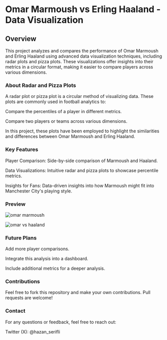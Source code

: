 # Omar Marmoush vs Erling Haaland - Data Visualization

## Overview

This project analyzes and compares the performance of Omar Marmoush and Erling Haaland using advanced data visualization techniques, including radar plots and pizza plots. These visualizations offer insights into their metrics in a circular format, making it easier to compare players across various dimensions.

### About Radar and Pizza Plots

A radar plot or pizza plot is a circular method of visualizing data. These plots are commonly used in football analytics to:

Compare the percentiles of a player in different metrics.

Compare two players or teams across various dimensions.

In this project, these plots have been employed to highlight the similarities and differences between Omar Marmoush and Erling Haaland.

### Key Features

Player Comparison: Side-by-side comparison of Marmoush and Haaland.

Data Visualizations: Intuitive radar and pizza plots to showcase percentile metrics.

Insights for Fans: Data-driven insights into how Marmoush might fit into Manchester City's playing style.

### Preview

![omar marmoush](https://github.com/user-attachments/assets/0788b1d3-eaaa-494f-b561-fdddeb0d10ac)

![omar vs haaland](https://github.com/user-attachments/assets/67585b1d-d1c5-4636-8836-8201d2757fae)

### Future Plans

Add more player comparisons.

Integrate this analysis into a dashboard.

Include additional metrics for a deeper analysis.

### Contributions

Feel free to fork this repository and make your own contributions. Pull requests are welcome!


### Contact

For any questions or feedback, feel free to reach out:


Twitter (X): @hazan_serifli
